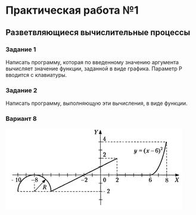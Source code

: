 # Практическая работа №1

## Разветвляющиеся вычислительные процессы

### Задание 1
Написать программу, которая по введенному значению аргумента вычисляет
значение функции, заданной в виде графика. Параметр Р вводится с клавиатуры.

### Задание 2
Написать программу, выполняющую эти вычисления, в виде функции.

### Вариант 8

![image](./variant.jpg)
